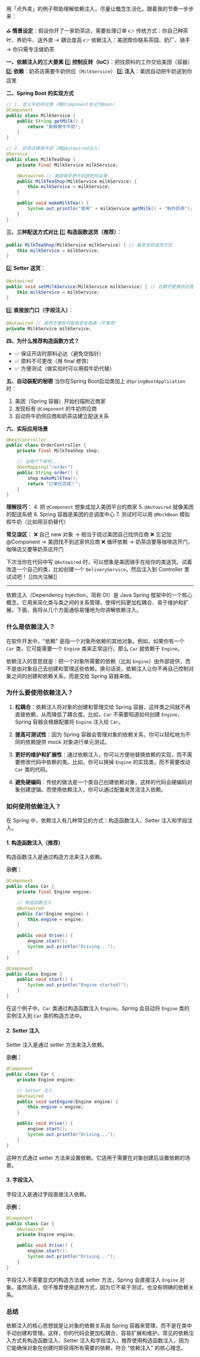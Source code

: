 用「点外卖」的例子帮助理解依赖注入，尽量让概念生活化。跟着我的节奏一步步来：

⛳️ **情景设定**：假设你开了一家奶茶店，需要处理订单
👉 传统方式：你自己种茶叶、养奶牛、送外卖 → 耦合度高
👉 依赖注入：美团帮你联系茶园、奶厂、骑手 → 你只需专注做奶茶

**一、依赖注入的三大要素**
1️⃣ **控制反转（IoC）**：把找原料的工作交给美团（容器）
2️⃣ **依赖**：奶茶店需要牛奶供应（`MilkService`）
3️⃣ **注入**：美团自动把牛奶送到你店里

**二、Spring Boot 的实现方式**
```java
// 1. 定义牛奶供应商（用@Component标记为Bean）
@Component
public class MilkService {
    public String getMilk() {
        return "新鲜蒙牛牛奶";
    }
}

// 2. 奶茶店接收牛奶（用@Autowired注入）
@Service
public class MilkTeaShop {
    private final MilkService milkService;

    @Autowired // 美团骑手把牛奶放到你店里
    public MilkTeaShop(MilkService milkService) {
        this.milkService = milkService;
    }

    public void makeMilkTea() {
        System.out.println("使用" + milkService.getMilk() + "制作奶茶");
    }
}
```

**三、三种配送方式对比**
1️⃣ **构造函数送货（推荐）**：
```java
public MilkTeaShop(MilkService milkService) { // 最安全的送货方式
    this.milkService = milkService;
}
```

2️⃣ **Setter 送货**：
```java
@Autowired
public void setMilkService(MilkService milkService) { // 后期可更换供应商
    this.milkService = milkService;
}
```

3️⃣ **直接放门口（字段注入）**：
```java
@Autowired // 虽然方便但可能有安全隐患（不推荐）
private MilkService milkService;
```

**四、为什么推荐构造函数方式？**
- ✅ 保证开店时原料必达（避免空指针）
- ✅ 原料不可更改（用 final 修饰）
- ✅ 方便测试（做实验时可以用假牛奶代替）

**五、自动装配的秘密**
当你在Spring Boot启动类加上 `@SpringBootApplication` 时：
1. 美团（Spring 容器）开始扫描附近商家
2. 发现标有 `@Component` 的牛奶供应商
3. 自动将牛奶供应商和奶茶店建立配送关系

**六、实际应用场景**
```java
@RestController
public class OrderController {
    private final MilkTeaShop shop;

    // 当用户下单时...
    @GetMapping("/order")
    public String order() {
        shop.makeMilkTea();
        return "订单已完成！";
    }
}
```

**理解技巧**：
4. 把 `@Component` 想象成加入美团平台的商家
5. `@Autowired` 就像美团的配送系统
6. Spring 容器是美团的总调度中心
7. 测试时可以用 `@MockBean` 模拟假牛奶（比如用豆奶替代）

**常见误区**：
❌ 自己 new 对象 → 相当于绕过美团自己找供应商
❌ 忘记加@Component → 美团找不到这家供应商
❌ 循环依赖 → 奶茶店要等咖啡店开门，咖啡店又要等奶茶店开门

下次当你在代码中写 `@Autowired` 时，可以想象是美团骑手在给你的类送货。试着改造一个自己的类，比如创建一个 `DeliveryService`，然后注入到 Controller 里试试吧！
[[四大注解]]

---

依赖注入（Dependency Injection，简称 DI）是 Java Spring 框架中的一个核心概念，它用来简化类与类之间的关系管理，使得代码更加松耦合、易于维护和扩展。下面，我将从几个方面通俗易懂地为你讲解依赖注入。

### 什么是依赖注入？

在软件开发中，"依赖" 是指一个对象所依赖的其他对象。例如，如果你有一个 `Car` 类，它可能需要一个 `Engine` 类来正常运行。那么 `Car` 就依赖于 `Engine`。

依赖注入的意思就是：把一个对象所需要的依赖（比如 `Engine`）由外部提供，而不是由对象自己去创建和管理这些依赖。换句话说，依赖注入让你不再自己控制对象之间的创建和依赖关系，而是交给 Spring 容器来做。

### 为什么要使用依赖注入？

1. **松耦合**：依赖注入将对象的创建和管理交给 Spring 容器，这样类之间就不再直接依赖，从而降低了耦合度。比如，`Car` 不需要知道如何创建 `Engine`，Spring 容器会根据配置将 `Engine` 注入给 `Car`。
    
2. **提高可测试性**：因为 Spring 容器会管理对象的依赖关系，你可以轻松地为不同的依赖提供 mock 对象进行单元测试。
    
3. **更好的维护和扩展性**：通过依赖注入，你可以方便地替换依赖的实现，而不需要修改代码中依赖的类。比如，你可以换掉 `Engine` 的实现类，而不需要改动 `Car` 类的代码。
    
4. **避免硬编码**：传统的做法是一个类自己创建依赖对象，这样的代码会硬编码对象创建逻辑。而使用依赖注入，你可以通过配置来灵活注入依赖。
    

### 如何使用依赖注入？

在 Spring 中，依赖注入有几种常见的方式：构造函数注入、Setter 注入和字段注入。

#### 1. **构造函数注入**（推荐）

构造函数注入是通过构造方法来注入依赖。

**示例：**

```java
@Component
public class Car {
    private final Engine engine;

    // 构造函数注入
    @Autowired
    public Car(Engine engine) {
        this.engine = engine;
    }

    public void drive() {
        engine.start();
        System.out.println("Driving...");
    }
}

@Component
public class Engine {
    public void start() {
        System.out.println("Engine started!");
    }
}
```

在这个例子中，`Car` 类通过构造函数注入 `Engine`。Spring 会自动将 `Engine` 类的实例注入到 `Car` 类的构造方法中。

#### 2. **Setter 注入**

Setter 注入是通过 setter 方法来注入依赖。

**示例：**

```java
@Component
public class Car {
    private Engine engine;

    // Setter 注入
    @Autowired
    public void setEngine(Engine engine) {
        this.engine = engine;
    }

    public void drive() {
        engine.start();
        System.out.println("Driving...");
    }
}
```

这种方式通过 setter 方法来设置依赖。它适用于需要在对象创建后设置依赖的场景。

#### 3. **字段注入**

字段注入是通过字段直接注入依赖。

**示例：**

```java
@Component
public class Car {
    @Autowired
    private Engine engine;

    public void drive() {
        engine.start();
        System.out.println("Driving...");
    }
}
```

字段注入不需要显式的构造方法或 setter 方法，Spring 会直接注入 `Engine` 对象。虽然简洁，但不推荐使用这种方式，因为它不易于测试，也没有明确的依赖关系。

### 总结

依赖注入的核心思想就是让对象的依赖关系由 Spring 容器来管理，而不是在类中手动创建和管理。这样，你的代码会更加松耦合，容易扩展和维护。常见的依赖注入方式有构造函数注入、Setter 注入和字段注入，推荐使用构造函数注入，因为它能确保对象在创建时即获得所有需要的依赖，符合 "依赖注入" 的核心理念。